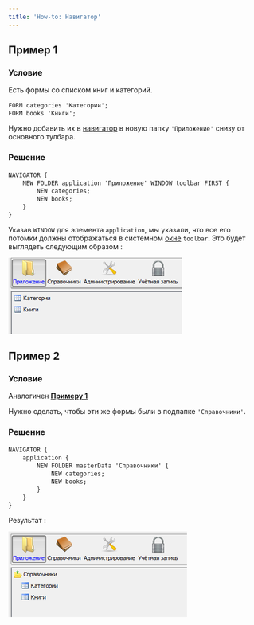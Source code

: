 ```yaml
---
title: 'How-to: Навигатор'
---
```


## Пример 1

### Условие

Есть формы со списком книг и категорий.

```lsf
FORM categories 'Категории';
FORM books 'Книги';
```

Нужно добавить их в [навигатор](Navigator.md) в новую папку `'Приложение'` снизу от основного тулбара.

### Решение

```lsf
NAVIGATOR {
    NEW FOLDER application 'Приложение' WINDOW toolbar FIRST {
        NEW categories;
        NEW books;
    }
}
```

Указав `WINDOW` для элемента `application`, мы указали, что все его потомки должны отображаться в системном [окне](Navigator_design.md) `toolbar`. Это будет выглядеть следующим образом :

![](images/How-to_Navigator_ex1.png)

## Пример 2

### Условие

Аналогичен [**Примеру 1**](#пример-1)

Нужно сделать, чтобы эти же формы были в подпапке `'Справочники'`.

### Решение

```lsf
NAVIGATOR {
    application {
        NEW FOLDER masterData 'Справочники' {
            NEW categories;
            NEW books;
        }
    }
}
```

Результат :

![](images/How-to_Navigator_ex2.png)
